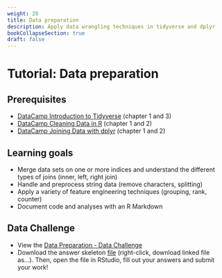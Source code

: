 ```yaml
---
weight: 20
title: Data preparation
description: Apply data wrangling techniques in tidyverse and dplyr
bookCollapseSection: true
draft: false
---
```


# Tutorial: Data preparation

## Prerequisites
* [DataCamp Introduction to Tidyverse](https://campus.datacamp.com/courses/introduction-to-the-tidyverse/data-wrangling-1?ex=1) (chapter 1 and 3)
* [DataCamp Cleaning Data in R](https://learn.datacamp.com/courses/cleaning-data-in-r) (chapter 1 and 2)
* [DataCamp Joining Data with dplyr](https://campus.datacamp.com/courses/joining-data-with-dplyr/joining-tables-1) (chapter 1 and 2)


## Learning goals

* Merge data sets on one or more indices and understand the different types of joins (inner, left, right join)
* Handle and preprocess string data (remove characters, splitting)
* Apply a variety of feature engineering techniques (grouping, rank, counter)
* Document code and analyses with an R Markdown


## Data Challenge
- View the [Data Preparation - Data Challenge](data-preparation.html)
- Download the answer skeleton [file](data-preparation-skeleton.R) (right-click, download linked file as...). Then, open the file in RStudio, fill out your answers and submit your work!
